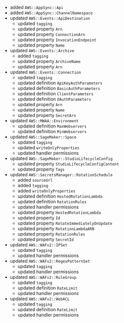 - added `AWS::AppSync::Api`
- added `AWS::AppSync::ChannelNamespace`
- updated `AWS::Events::ApiDestination`
  - updated `tagging`
  - updated property `Arn`
  - updated property `ConnectionArn`
  - updated property `InvocationEndpoint`
  - updated property `Name`
- updated `AWS::Events::Archive`
  - added `tagging`
  - updated property `ArchiveName`
  - updated property `Arn`
- updated `AWS::Events::Connection`
  - updated `tagging`
  - updated definition `ApiKeyAuthParameters`
  - updated definition `BasicAuthParameters`
  - updated definition `ClientParameters`
  - updated definition `OAuthParameters`
  - updated property `Arn`
  - updated property `Name`
  - updated property `SecretArn`
- updated `AWS::MWAA::Environment`
  - updated definition `MaxWebservers`
  - updated definition `MinWebservers`
- updated `AWS::SageMaker::Space`
  - updated `tagging`
  - updated `writeOnlyProperties`
  - updated handler permissions
- updated `AWS::SageMaker::StudioLifecycleConfig`
  - updated property `StudioLifecycleConfigContent`
  - updated property `Tags`
- updated `AWS::SecretsManager::RotationSchedule`
  - added `sourceUrl`
  - added `tagging`
  - added `writeOnlyProperties`
  - updated definition `HostedRotationLambda`
  - updated definition `RotationRules`
  - updated handler permissions
  - updated property `HostedRotationLambda`
  - updated property `Id`
  - updated property `RotateImmediatelyOnUpdate`
  - updated property `RotationLambdaARN`
  - updated property `RotationRules`
  - updated property `SecretId`
- updated `AWS::WAFv2::IPSet`
  - updated `tagging`
  - updated handler permissions
- updated `AWS::WAFv2::RegexPatternSet`
  - updated `tagging`
  - updated handler permissions
- updated `AWS::WAFv2::RuleGroup`
  - updated `tagging`
  - updated definition `RateLimit`
  - updated handler permissions
- updated `AWS::WAFv2::WebACL`
  - updated `tagging`
  - updated definition `RateLimit`
  - updated handler permissions
